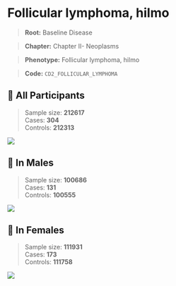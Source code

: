 # Follicular lymphoma, hilmo

> **Root:** Baseline Disease  

> **Chapter:** Chapter II- Neoplasms  

> **Phenotype:** Follicular lymphoma, hilmo  

> **Code:** `CD2_FOLLICULAR_LYMPHOMA`

## 🧪 All Participants  
> Sample size: **212617**  
> Cases: **304**  
> Controls: **212313**
<img src="/Disease/Figures/ALL/Incidence/CD2_FOLLICULAR_LYMPHOMA.png"/>
<CsvTable src="/Disease/Data/ALL/Incidence/COX_CD2_FOLLICULAR_LYMPHOMA.csv" label="🔍 View full results" />

## 👨 In Males  
> Sample size: **100686**  
> Cases: **131**  
> Controls: **100555**
<img src="/Disease/Figures/Male/Incidence/CD2_FOLLICULAR_LYMPHOMA.png"/>
<CsvTable src="/Disease/Data/Male/Incidence/COX_CD2_FOLLICULAR_LYMPHOMA.csv" label="🔍 View full results" />

## 👩 In Females  
> Sample size: **111931**  
> Cases: **173**  
> Controls: **111758**
<img src="/Disease/Figures/Female/Incidence/CD2_FOLLICULAR_LYMPHOMA.png"/>
<CsvTable src="/Disease/Data/Female/Incidence/COX_CD2_FOLLICULAR_LYMPHOMA.csv" label="🔍 View full results" />
